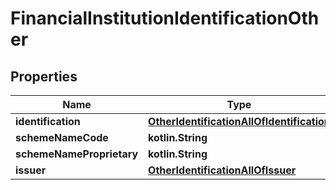 
# FinancialInstitutionIdentificationOther

## Properties
Name | Type | Description | Notes
------------ | ------------- | ------------- | -------------
**identification** | [**OtherIdentificationAllOfIdentification**](OtherIdentificationAllOfIdentification.md) |  | 
**schemeNameCode** | **kotlin.String** |  |  [optional]
**schemeNameProprietary** | **kotlin.String** |  |  [optional]
**issuer** | [**OtherIdentificationAllOfIssuer**](OtherIdentificationAllOfIssuer.md) |  |  [optional]



